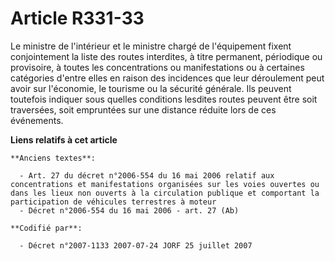 # Article R331-33

Le ministre de l'intérieur et le ministre chargé de l'équipement fixent conjointement la liste des routes interdites, à titre
permanent, périodique ou provisoire, à toutes les concentrations ou manifestations ou à certaines catégories d'entre elles en
raison des incidences que leur déroulement peut avoir sur l'économie, le tourisme ou la sécurité générale. Ils peuvent
toutefois indiquer sous quelles conditions lesdites routes peuvent être soit traversées, soit empruntées sur une distance
réduite lors de ces événements.

**Liens relatifs à cet article**

	**Anciens textes**:

	  - Art. 27 du décret n°2006-554 du 16 mai 2006 relatif aux concentrations et manifestations organisées sur les voies ouvertes ou dans les lieux non ouverts à la circulation publique et comportant la participation de véhicules terrestres à moteur
	  - Décret n°2006-554 du 16 mai 2006 - art. 27 (Ab)

	**Codifié par**:

	  - Décret n°2007-1133 2007-07-24 JORF 25 juillet 2007
